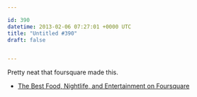 ```yaml
---

id: 390
datetime: 2013-02-06 07:27:01 +0000 UTC
title: "Untitled #390"
draft: false


---
```


Pretty neat that foursquare made this. 

 
 * [The Best Food, Nightlife, and Entertainment on Foursquare](https://foursquare.com/bestof/)


